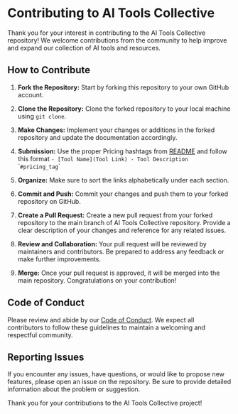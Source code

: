 # Contributing to AI Tools Collective

Thank you for your interest in contributing to the AI Tools Collective repository! We welcome contributions from the community to help improve and expand our collection of AI tools and resources.

## How to Contribute

1. **Fork the Repository:** Start by forking this repository to your own GitHub account.

2. **Clone the Repository:** Clone the forked repository to your local machine using `git clone`.

3. **Make Changes:** Implement your changes or additions in the forked repository and update the documentation accordingly.

4. **Submission:** Use the proper Pricing hashtags from [README](README.md) and follow this format `- [Tool Name](Tool Link) - Tool Description  `\``#pricing_tag`\`

5. **Organize:** Make sure to sort the links alphabetically under each section.

6. **Commit and Push:** Commit your changes and push them to your forked repository on GitHub.

7. **Create a Pull Request:** Create a new pull request from your forked repository to the main branch of AI Tools Collective repository. Provide a clear description of your changes and reference for any related issues.

8. **Review and Collaboration:** Your pull request will be reviewed by maintainers and contributors. Be prepared to address any feedback or make further improvements.

9. **Merge:** Once your pull request is approved, it will be merged into the main repository. Congratulations on your contribution!

## Code of Conduct

Please review and abide by our [Code of Conduct](CODE_OF_CONDUCT.md). We expect all contributors to follow these guidelines to maintain a welcoming and respectful community.

## Reporting Issues

If you encounter any issues, have questions, or would like to propose new features, please open an issue on the repository. Be sure to provide detailed information about the problem or suggestion.

Thank you for your contributions to the AI Tools Collective project!
